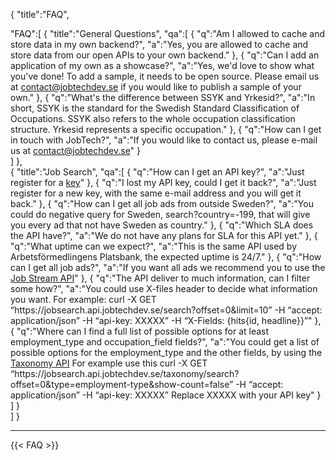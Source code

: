 
{
"title":"FAQ",

"FAQ":[
    {
    "title":"General Questions",
    "qa":[
          {
           "q":"Am I allowed to cache and store data in my own backend?",
           "a":"Yes, you are allowed to cache and store data from our open APIs to your own backend."
          },
          {
           "q":"Can I add an application of my own as a showcase?",
           "a":"Yes, we'd love to show what you've done! To add a sample, it needs to be open source. Please email us at <a href='mailto:contact@jobtechdev.se'>contact@jobtechdev.se</a> if you would like to publish a sample of your own."
          },
          {
           "q":"What's the difference between SSYK and Yrkesid?",
           "a":"In short, SSYK is the standard for the Swedish Standard Classification of Occupations. SSYK also refers to the whole occupation classification structure. Yrkesid represents a specific occupation."
          },
          {
           "q":"How can I get in touch with JobTech?",
           "a":"If you would like to contact us, please e-mail us at <a href='mailto:contact@jobtechdev.se'>contact@jobtechdev.se</a>"
          }                   
    ]
    },  
    {
         "title":"Job Search",
         "qa":[
               {
                "q":"How can I get an API key?",
                "a":"Just register for a <a href='https://apirequest.jobtechdev.se/' target='blank'>key</a>"
               }, 
               {
                "q":"I lost my API key, could I get it back?",
                "a":"Just register for a new key, with the same e-mail address and you will get it back."
               },
               {
                "q":"How can I get all job ads from outside Sweden?",
                "a":"You could do negative query for Sweden, search?country=-199, that will give you every ad that not have Sweden as country."
               },
               {
                "q":"Which SLA does the API have?",
                "a":"We do not have any plans for SLA for this API yet."
               },
               {
                "q":"What uptime can we expect?",
                "a":"This is the same API used by Arbetsförmedlingens Platsbank, the expected uptime is 24/7."
               },
               {
                "q":"How can I get all job ads?",
                "a":"If you want all ads we recommend you to use the <a href='http://jobstream.api.jobtechdev.se/' target='blank'>Job Stream API</a>"
               }, 
               {
                "q":"The API deliver to much information, can I filter some how?",
                "a":"You could use X-files header to decide what information you want. For example: curl -X GET  “https://<span></span>jobsearch.api.jobtechdev.se/search?offset=0&limit=10” -H “accept: application/json” -H “api-key: XXXXX” -H “X-Fields: {hits{id, headline}}”"
               },
               {
                "q":"Where can I find a full list of possible options for at least employment_type and occupation_field fields?",
                "a":"You could get a list of possible options for the employment_type and the other fields, by using the <a href='https://jobsearch.api.jobtechdev.se/' target='blank'>Taxonomy API</a> For example use this curl -X GET “https://<span></span>jobsearch.api.jobtechdev.se/taxonomy/search?offset=0&type=employment-type&show-count=false” -H “accept: application/json” -H “api-key: XXXXX”  Replace XXXXX with your API key"
               }                                  
          ]
    }                 
]
}
  <hr>
{{< FAQ >}}
